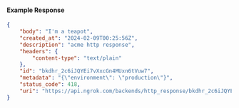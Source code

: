 <!-- Code generated for API Clients. DO NOT EDIT. -->

#### Example Response

```json
{
	"body": "I'm a teapot",
	"created_at": "2024-02-09T00:25:56Z",
	"description": "acme http response",
	"headers": {
		"content-type": "text/plain"
	},
	"id": "bkdhr_2c6iJQYEi7vXxcGn4MUxn6tVuw7",
	"metadata": "{\"environment\": \"production\"}",
	"status_code": 418,
	"uri": "https://api.ngrok.com/backends/http_response/bkdhr_2c6iJQYEi7vXxcGn4MUxn6tVuw7"
}
```
